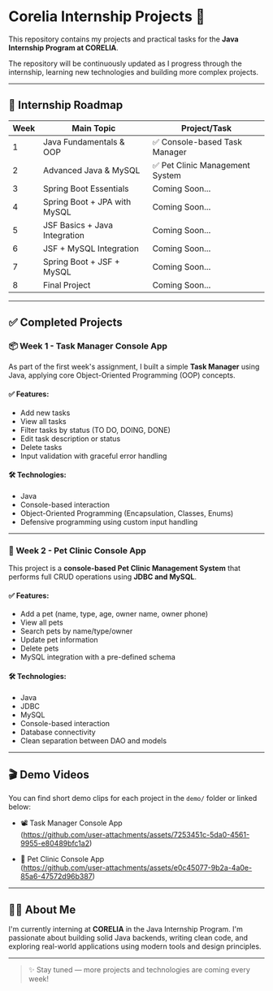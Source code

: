 # Corelia Internship Projects 🚀

This repository contains my projects and practical tasks for the **Java Internship Program at CORELIA**.

The repository will be continuously updated as I progress through the internship, learning new technologies and building more complex projects.

---

## 📅 **Internship Roadmap**

| Week | Main Topic                     | Project/Task                                          |
|------|--------------------------------|-------------------------------------------------------|
| 1    | Java Fundamentals & OOP        | ✅ Console-based Task Manager                         |
| 2    | Advanced Java & MySQL          | ✅ Pet Clinic Management System                       |
| 3    | Spring Boot Essentials         | Coming Soon...                                       |
| 4    | Spring Boot + JPA with MySQL   | Coming Soon...                                       |
| 5    | JSF Basics + Java Integration  | Coming Soon...                                       |
| 6    | JSF + MySQL Integration        | Coming Soon...                                       |
| 7    | Spring Boot + JSF + MySQL      | Coming Soon...                                       |
| 8    | Final Project                  | Coming Soon...                                       |

---

## ✅ **Completed Projects**

### 📦 Week 1 - Task Manager Console App

As part of the first week's assignment, I built a simple **Task Manager** using Java, applying core Object-Oriented Programming (OOP) concepts.

#### ✅ Features:
- Add new tasks  
- View all tasks  
- Filter tasks by status (TO DO, DOING, DONE)  
- Edit task description or status  
- Delete tasks  
- Input validation with graceful error handling  

#### 🛠️ Technologies:
- Java  
- Console-based interaction  
- Object-Oriented Programming (Encapsulation, Classes, Enums)  
- Defensive programming using custom input handling  

---

### 🐾 Week 2 - Pet Clinic Console App

This project is a **console-based Pet Clinic Management System** that performs full CRUD operations using **JDBC and MySQL**.

#### ✅ Features:
- Add a pet (name, type, age, owner name, owner phone)  
- View all pets  
- Search pets by name/type/owner  
- Update pet information  
- Delete pets  
- MySQL integration with a pre-defined schema  

#### 🛠️ Technologies:
- Java  
- JDBC  
- MySQL  
- Console-based interaction  
- Database connectivity  
- Clean separation between DAO and models  


---

## 🎬 Demo Videos

You can find short demo clips for each project in the `demo/` folder or linked below:

- 📽️ Task Manager Console App  
  (https://github.com/user-attachments/assets/7253451c-5da0-4561-9955-e80489bfc1a2)

- 🐾 Pet Clinic Console App   
  (https://github.com/user-attachments/assets/e0c45077-9b2a-4a0e-85a6-47572d96b387)

---

## 👩‍💻 About Me

I'm currently interning at **CORELIA** in the Java Internship Program. I'm passionate about building solid Java backends, writing clean code, and exploring real-world applications using modern tools and design principles.

---

> ✨ Stay tuned — more projects and technologies are coming every week!


